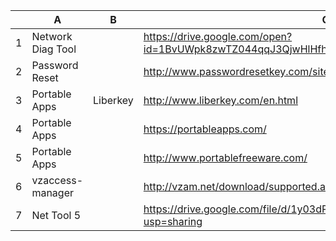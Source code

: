 |   | A                 | B        | C                                                                                     |
|---|-------------------|----------|---------------------------------------------------------------------------------------|
| 1 | Network Diag Tool |          | https://drive.google.com/open?id=1BvUWpk8zwTZ044qqJ3QjwHlHfh9JbM0g                  |
| 2 | Password Reset    |          | http://www.passwordresetkey.com/site/                                               |
| 3 | Portable Apps     | Liberkey | http://www.liberkey.com/en.html                                                    |
| 4 | Portable Apps     |          | https://portableapps.com/                                                            |
| 5 | Portable Apps     |          | http://www.portablefreeware.com/                                                    |
| 6 | vzaccess-manager  |          | http://vzam.net/download/supported.aspx/vzaccess-manager                           |
| 7 | Net Tool 5        |          | https://drive.google.com/file/d/1y03dPigjmIjda8GfXezGvjtZMb1AG_gF/view?usp=sharing |
